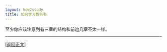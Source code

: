 ```yaml
---
layout: how2study
title: 如何学习教科书
---
```


至少你应该注意到有三章的结构和前边几章不太一样。

***

[[返回正文](how2study_3.html#asw09)]
